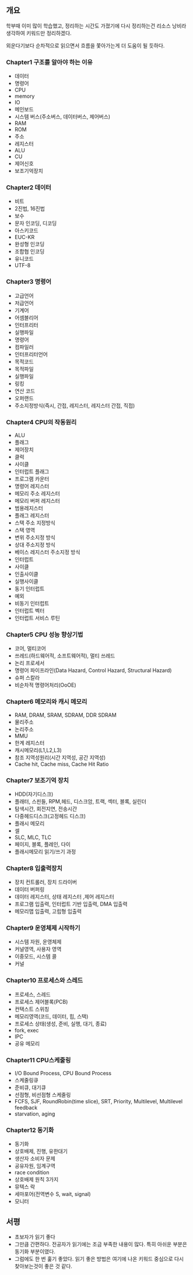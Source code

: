 ## 개요

학부때 이미 많이 학습했고, 정리하는 시간도 가졌기에 다시 정리하는건 리소스 낭비라 생각하여 키워드만 정리하겠다.

외운다기보다 순차적으로 읽으면서 흐름을 쫓아가는게 더 도움이 될 듯하다.

### Chapter1 구조를 알아야 하는 이유
- 데이터
- 명령어
- CPU
- memory
- IO
- 메인보드
- 시스템 버스(주소버스, 데이터버스, 제어버스)
- RAM
- ROM
- 주소
- 레지스터
- ALU
- CU
- 제어신호
- 보조기억장치

### Chapter2 데이터
- 비트
- 2진법, 16진법
- 보수
- 문자 인코딩, 디코딩
- 아스키코드
- EUC-KR
- 완성형 인코딩
- 조합협 인코딩
- 유니코드
- UTF-8

### Chapter3 명령어
- 고급언어
- 저급언어
- 기계어
- 어셈블리어
- 인터프리터
- 실행파일
- 명령어
- 컴파일러
- 인터프리터언어
- 목적코드
- 목적파일
- 실행파일
- 링킹
- 연산 코드
- 오퍼랜드
- 주소지정방식(즉시, 간접, 레지스터, 레지스터 간접, 직접)

### Chapter4 CPU의 작동원리
- ALU
- 플래그
- 제어장치
- 클럭
- 사이클
- 인터럽트 플래그
- 프로그램 카운터
- 명령어 레지스터
- 메모리 주소 레지스터
- 메모리 버퍼 레지스터
- 범용레지스터
- 플래그 레지스터
- 스택 주소 지정방식
- 스택 영역
- 변위 주소지정 방식
- 상대 주소지정 방식
- 베이스 레지스터 주소지정 방식
- 인터럽트
- 사이클
- 인출사이클
- 실행사이클
- 동기 인터럽트
- 예외
- 비동기 인터럽트
- 인터럽트 벡터
- 인터럽트 서비스 루틴

### Chapter5 CPU 성능 향상기법
- 코어, 멀티코어
- 쓰레드(하드웨어적, 소프트웨어적), 멀티 쓰레드
- 논리 프로세서
- 명령어 파이프라인(Data Hazard, Control Hazard, Structural Hazard)
- 슈퍼 스칼라
- 비순차적 명령어처리(OoOE)

### Chapter6 메모리와 캐시 메모리
- RAM, DRAM, SRAM, SDRAM, DDR SDRAM
- 물리주소
- 논리주소
- MMU
- 한계 레지스터
- 캐시메모리(L1,L2,L3)
- 참조 지역성원리(시간 지역성, 공간 지역성)
- Cache hit, Cache miss, Cache Hit Ratio

### Chapter7 보조기억 장치
- HDD(자기디스크)
- 플래터, 스핀들, RPM,헤드, 디스크암, 트랙, 섹터, 블록, 실린더
- 탐색시간, 회전지연, 전송시간
- 다중헤드디스크(고정헤드 디스크)
- 플래시 메모리
- 셀
- SLC, MLC, TLC
- 페이지, 블록, 플레인, 다이
- 플래시메모리 읽기/쓰기 과정

### Chapter8 입출력장치
- 장치 컨트롤러, 장치 드라이버
- 데이터 버퍼링
- 데이터 레지스터, 상태 레지스터 ,제어 레지스터
- 프로그램 입출력, 인터럽트 기반 입출력, DMA 입출력
- 메모리맵 입출력, 고립형 입출력

### Chapter9 운영체제 시작하기
- 시스템 자원, 운영체제
- 커널영역, 사용자 영역
- 이중모드, 시스템 콜
- 커널

### Chapter10 프로세스와 스레드
- 프로세스, 스레드
- 프로세스 제어블록(PCB)
- 컨택스트 스위칭
- 메모리영역(코드, 데이터, 힙, 스택)
- 프로세스 상태(생성, 준비, 실행, 대기, 종료)
- fork, exec
- IPC
- 공유 메모리

### Chapter11 CPU스케줄링
- I/O Bound Process, CPU Bound Process
- 스케줄링큐
- 준비큐, 대기큐
- 선점형, 비선점형 스케줄링
- FCFS, SJF, RoundRobin(time slice), SRT, Priority, Multilevel, Multilevel feedback
- starvation, aging


### Chapter12 동기화
- 동기화
- 상호배제, 진행, 유한대기
- 생산자 소비자 문제
- 공유자원, 임계구역
- race condition
- 상호배제 원칙 3가지
- 뮤텍스 락
- 세마포어(전역변수 S, wait, signal)
- 모니터


## 서평

- 초보자가 읽기 좋다
- 그만큼 간편하다. 전공자가 읽기에는 조금 부족한 내용이 많다. 특히 아쉬운 부분은 동기화 부분이였다.
- 그럼에도 한 번 훑기 좋았다. 읽기 좋은 방법은 여기에 나온 키워드 중심으로 다시 찾아보는것이 좋은 것 같다.

